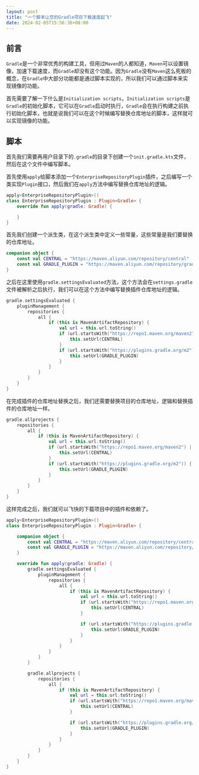 ```yaml
---
layout: post
title: "一个脚本让您的Gradle项目下载速度起飞"
date: 2024-02-05T15:56:36+08:00
---
```


## 前言

`Gradle`是一个非常优秀的构建工具，但用过`Maven`的人都知道，`Maven`可以设置镜像，加速下载速度，而`Gradle`却没有这个功能。因为`Gradle`没有`Maven`这么死板的概念，在`Gradle`中大部分功能都是通过脚本实现的，所以我们可以通过脚本来实现镜像的功能。

首先需要了解一下什么是`Initialization scripts`，`Initialization scripts`是`Gradle`的初始化脚本，它可以在`Gradle`启动时执行，`Gradle`会在执行构建之前执行初始化脚本，也就是说我们可以在这个时候编写替换仓库地址的脚本，这样就可以实现镜像的功能。

## 脚本

首先我们需要再用户目录下的`.gradle`的目录下创建一个`init.gradle.kts`文件，然后在这个文件中编写脚本。

首先使用`apply`给脚本添加一个`EnterpriseRepositoryPlugin`插件，之后编写一个类实现`Plugin`接口，然后我们在`apply`方法中编写替换仓库地址的逻辑。


```kotlin
apply<EnterpriseRepositoryPlugin>()
class EnterpriseRepositoryPlugin : Plugin<Gradle> {
    override fun apply(gradle: Gradle) {

    }
}
```

首先我们创建一个派生类，在这个派生类中定义一些常量，这些常量是我们要替换的仓库地址。

```kotlin
companion object {
    const val CENTRAL = "https://maven.aliyun.com/repository/central"
    const val GRADLE_PLUGIN = "https://maven.aliyun.com/repository/gradle-plugin"
}
```

之后在这里使用`gradle.settingsEvaluated`方法，这个方法会在`settings.gradle`文件被解析之后执行，我们可以在这个方法中编写替换插件仓库地址的逻辑。

```kotlin
gradle.settingsEvaluated {
    pluginManagement {
        repositories {
            all {
                if (this is MavenArtifactRepository) {
                    val url = this.url.toString()
                    if (url.startsWith("https://repo1.maven.org/maven2") || url.startsWith("https://repo.maven.apache.org/maven2")) {
                        this.setUrl(CENTRAL)
                    }
                    if (url.startsWith("https://plugins.gradle.org/m2")) {
                        this.setUrl(GRADLE_PLUGIN)
                    }
                }
            }
        }
    }
}
```

在完成插件的仓库地址替换之后，我们还需要替换项目的仓库地址，逻辑和替换插件的仓库地址一样。

```kotlin
gradle.allprojects {
    repositories {
        all {
            if (this is MavenArtifactRepository) {
                val url = this.url.toString()
                if (url.startsWith("https://repo1.maven.org/maven2") || url.startsWith("https://repo.maven.apache.org/maven2")) {
                    this.setUrl(CENTRAL)
                }
                if (url.startsWith("https://plugins.gradle.org/m2")) {
                    this.setUrl(GRADLE_PLUGIN)
                }
            }
        }
    }
}
```

这样完成之后，我们就可以飞快的下载项目中的插件和依赖了。

```kotlin
apply<EnterpriseRepositoryPlugin>()
class EnterpriseRepositoryPlugin : Plugin<Gradle> {

    companion object {
        const val CENTRAL = "https://maven.aliyun.com/repository/central"
        const val GRADLE_PLUGIN = "https://maven.aliyun.com/repository/gradle-plugin"
    }

    override fun apply(gradle: Gradle) {
        gradle.settingsEvaluated {
            pluginManagement {
                repositories {
                    all {
                        if (this is MavenArtifactRepository) {
                            val url = this.url.toString()
                            if (url.startsWith("https://repo1.maven.org/maven2") || url.startsWith("https://repo.maven.apache.org/maven2")) {
                                this.setUrl(CENTRAL)
                            }

                            if (url.startsWith("https://plugins.gradle.org/m2")) {
                                this.setUrl(GRADLE_PLUGIN)
                            }
                        }
                    }
                }
            }
        }

        gradle.allprojects {
            repositories {
                all {
                    if (this is MavenArtifactRepository) {
                        val url = this.url.toString()
                        if (url.startsWith("https://repo1.maven.org/maven2") || url.startsWith("https://repo.maven.apache.org/maven2")) {
                            this.setUrl(CENTRAL)
                        }

                        if (url.startsWith("https://plugins.gradle.org/m2")) {
                            this.setUrl(GRADLE_PLUGIN)
                        }
                    }
                }
            }
        }
    }
}
```